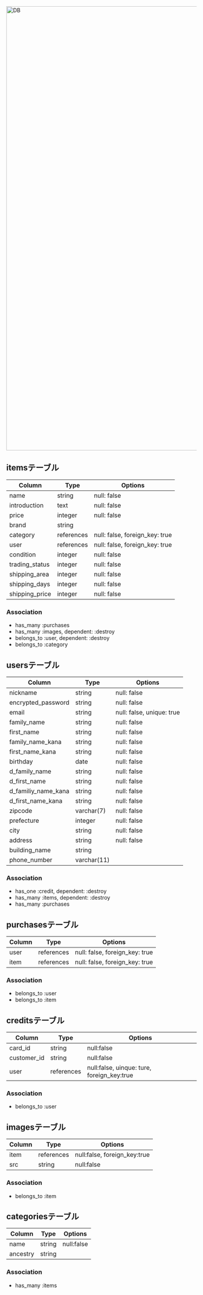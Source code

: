 <img width="1174" alt="DB" src="https://user-images.githubusercontent.com/59168351/90976401-b80dc300-e577-11ea-9fb1-e650f676cc0b.png">

## itemsテーブル
|Column|Type|Options|
|------|----|-------|
|name|string|null: false|
|introduction|text|null: false|
|price|integer|null: false|
|brand|string||
|category|references|null: false, foreign_key: true|
|user|references|null: false, foreign_key: true|
|condition|integer|null: false|
|trading_status|integer|null: false|
|shipping_area|integer|null: false|
|shipping_days|integer|null: false|
|shipping_price|integer|null: false|
### Association
- has_many :purchases
- has_many :images, dependent: :destroy
- belongs_to :user, dependent: :destroy
- belongs_to :category

## usersテーブル
|Column|Type|Options|
|------|----|-------|
|nickname|string|null: false|
|encrypted_password|string|null: false|
|email|string|null: false, unique: true|
|family_name|string|null: false|
|first_name|string|null: false|
|family_name_kana|string|null: false|
|first_name_kana|string|null: false|
|birthday|date|null: false|
|d_family_name|string|null: false|
|d_first_name|string|null: false|
|d_familiy_name_kana|string|null: false|
|d_first_name_kana|string|null: false|
|zipcode|varchar(7)|null: false|
|prefecture|integer|null: false|
|city|string|null: false|
|address|string|null: false|
|building_name|string||
|phone_number|varchar(11)||
### Association
- has_one :credit, dependent: :destroy
- has_many :items, dependent: :destroy
- has_many :purchases

## purchasesテーブル
|Column|Type|Options|
|------|----|-------|
|user|references|null: false, foreign_key: true|
|item|references|null: false, foreign_key: true|
### Association
- belongs_to :user
- belongs_to :item

## creditsテーブル
|Column|Type|Options|
|------|----|-------|
|card_id|string|null:false|
|customer_id|string|null:false|
|user|references|null:false, uinque: ture, foreign_key:true|
### Association
- belongs_to :user

## imagesテーブル
|Column|Type|Options|
|------|----|-------|
|item|references|null:false, foreign_key:true|
|src|string|null:false|
### Association
- belongs_to :item

## categoriesテーブル
|Column|Type|Options|
|------|----|-------|
|name|string|null:false|
|ancestry|string||
### Association
- has_many :items
